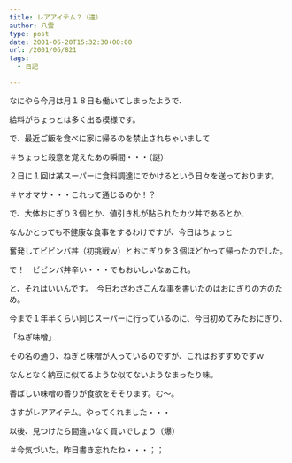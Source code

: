 ```yaml
---
title: レアアイテム？（違）
author: 八雲
type: post
date: 2001-06-20T15:32:30+00:00
url: /2001/06/821
tags:
  - 日記

---
```

なにやら今月は月１８日も働いてしまったようで、
  
給料がちょっとは多く出る模様です。
  
で、最近ご飯を食べに家に帰るのを禁止されちゃいまして
  
＃ちょっと殺意を覚えたあの瞬間・・・（謎）
  
２日に１回は某スーパーに食料調達にでかけるという日々を送っております。
  
＃ヤオマサ・・・これって通じるのか！？
  
で、大体おにぎり３個とか、値引き札が貼られたカツ丼であるとか、
  
なんかとっても不健康な食事をするわけですが、今日はちょっと
  
奮発してビビンバ丼（初挑戦ｗ）とおにぎりを３個ほどかって帰ったのでした。
  
で！　ビビンバ丼辛い・・・でもおいしいなぁこれ。
  
と、それはいいんです。　今日わざわざこんな事を書いたのはおにぎりの方のため。
  
今まで１年半くらい同じスーパーに行っているのに、今日初めてみたおにぎり、
  
「ねぎ味噌」
  
その名の通り、ねぎと味噌が入っているのですが、これはおすすめですｗ
  
なんとなく納豆に似てるような似てないようなまったり味。
  
香ばしい味噌の香りが食欲をそそります。む～。
  
さすがレアアイテム。やってくれました・・・
  
以後、見つけたら間違いなく買いでしょう（爆）

＃今気づいた。昨日書き忘れたね・・・；；
